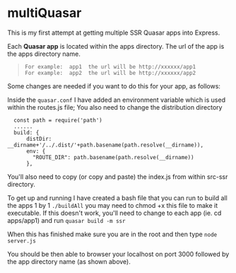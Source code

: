 
# multiQuasar
 
 This is my first attempt at getting multiple SSR Quasar apps into Express.
 
 Each **Quasar app** is located within the apps directory.  The url of the app is the apps directory name.
 
 

>     For example:  app1  the url will be http://xxxxxx/app1
>     For example:  app2  the url will be http://xxxxxx/app2

 
 Some changes are needed if you want to do this for your app, as follows:
 
 Inside the `quasar.conf` I have added an environment variable which is used within the routes.js file;
 You also need to change the distribution directory

      const path = require('path')
      ......
      build: {
          distDir: __dirname+'/../.dist/'+path.basename(path.resolve(__dirname)),
          env: {
            "ROUTE_DIR": path.basename(path.resolve(__dirname))
          },
      
 
 You'll also need to copy (or copy and paste) the index.js from within src-ssr directory.

To get up and running I have created a bash file that you can run to build all the apps 1 by 1  `./buildAll`  you may need to chmod +x this file to make it executable.  If this doesn't work, you'll need to change to each app (ie. cd apps/app1) and run `quasar build -m ssr`

When this has finished make sure you are in the root and then type
 `node server.js`

You should be then able to browser your localhost on port 3000 followed by the app directory name (as shown above).
